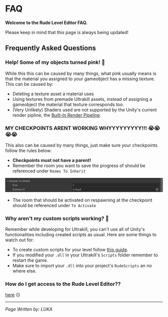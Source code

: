 # FAQ

**Welcome to the Rude Level Editor FAQ.**

Please keep in mind that this page is always being updated!

## Frequently Asked Questions

### Help! Some of my objects turned pink! :space_invader: 
While this this can be caused by many things, what pink usually means is that the material you assigned to your gameobject has a missing texture.
This can be caused by:
- Deleting a texture asset a material uses
- Using textures from premade Ultrakill assets, instead of assigning a gameobject the material that texture corresponds too. 
- (Very Unlikely) Shaders used are not supported by the Unity's current render pipline, the [Built-In Render Pipeline](https://docs.unity3d.com/2019.4/Documentation/Manual/built-in-render-pipeline.html).

### MY CHECKPOINTS ARENT WORKING WHYYYYYYYYY!!! :sob::sob::sob::sob:
This also can be caused by many things, just make sure your checkpoints follow the rules below:
- **Checkpoints must not have a parent!**
- Remember the room you want to save the progress of should be referenced under `Rooms To Inherit`

![checkpoint component](assets/checkpoint-rooms-to-inherit.png)
- The room that should be activated on respawning at the checkpoint should be referenced under `To Activate`

### Why aren't my custom scripts working? :floppy_disk:
Remember while developing for Ultrakill, you can't use all of Unity's functionalities including created scripts as usual.
Here are some things to watch out for:
- To create custom scripts for your level follow [this guide](/Tutorials/Advanced/Custom%20Scripting.md).
- If you modified your `.dll` in your Ultrakill's `Scripts` folder remember to restart the game.
- Make sure to import your `.dll` into your project's `RudeScripts` an no where else.

### How do I get access to the Rude Level Editor??

[here](https://www.youtube.com/watch?v=dQw4w9WgXcQ&ab_channel=RickAstley "Rude Download (Official)") :expressionless:

---
*Page Written by: LUKA*
